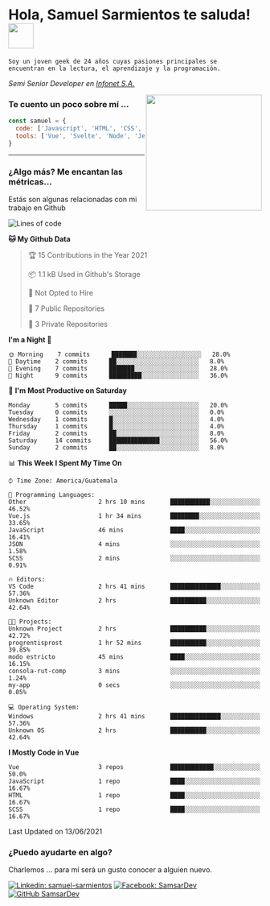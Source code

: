 <h1>Hola, Samuel Sarmientos te saluda! <img src="https://media.giphy.com/media/ZEOAnq3ockGojO0E7n/giphy.gif" width="50"></h1>
<code>Soy un joven geek de 24 años cuyas pasiones principales se
encuentran en la lectura, el aprendizaje y la programación.</code>
<br>
<p><em>Semi Senior Developer en <a href="https://www.progrentis.com/">Infonet S.A.</a>
</em></p>
<img align='right' src="https://media.giphy.com/media/du3J3cXyzhj75IOgvA/giphy.gif" width="230">

### Te cuento un poco sobre mí ...

```javascript
const samuel = {
  code: ['Javascript', 'HTML', 'CSS', 'SASS', 'Python', 'C#'],
  tools: ['Vue', 'Svelte', 'Node', 'Jest', 'Strapi']
}
```
---

### ¿Algo más? Me encantan las métricas...
Estás son algunas relacionadas con mi trabajo en Github

<!--START_SECTION:waka-->
![Lines of code](https://img.shields.io/badge/From%20Hello%20World%20I%27ve%20Written-44843%20lines%20of%20code-blue)

**🐱 My Github Data** 

> 🏆 15 Contributions in the Year 2021
 > 
> 📦 1.1 kB Used in Github's Storage 
 > 
> 🚫 Not Opted to Hire
 > 
> 📜 7 Public Repositories 
 > 
> 🔑 3 Private Repositories  
 > 
**I'm a Night 🦉** 

```text
🌞 Morning    7 commits      ███████░░░░░░░░░░░░░░░░░░   28.0% 
🌆 Daytime    2 commits      ██░░░░░░░░░░░░░░░░░░░░░░░   8.0% 
🌃 Evening    7 commits      ███████░░░░░░░░░░░░░░░░░░   28.0% 
🌙 Night      9 commits      █████████░░░░░░░░░░░░░░░░   36.0%

```
📅 **I'm Most Productive on Saturday** 

```text
Monday       5 commits      █████░░░░░░░░░░░░░░░░░░░░   20.0% 
Tuesday      0 commits      ░░░░░░░░░░░░░░░░░░░░░░░░░   0.0% 
Wednesday    1 commits      █░░░░░░░░░░░░░░░░░░░░░░░░   4.0% 
Thursday     1 commits      █░░░░░░░░░░░░░░░░░░░░░░░░   4.0% 
Friday       2 commits      ██░░░░░░░░░░░░░░░░░░░░░░░   8.0% 
Saturday     14 commits     ██████████████░░░░░░░░░░░   56.0% 
Sunday       2 commits      ██░░░░░░░░░░░░░░░░░░░░░░░   8.0%

```


📊 **This Week I Spent My Time On** 

```text
⌚︎ Time Zone: America/Guatemala

💬 Programming Languages: 
Other                    2 hrs 10 mins       ███████████░░░░░░░░░░░░░░   46.52% 
Vue.js                   1 hr 34 mins        ████████░░░░░░░░░░░░░░░░░   33.65% 
JavaScript               46 mins             ████░░░░░░░░░░░░░░░░░░░░░   16.41% 
JSON                     4 mins              ░░░░░░░░░░░░░░░░░░░░░░░░░   1.58% 
SCSS                     2 mins              ░░░░░░░░░░░░░░░░░░░░░░░░░   0.91%

🔥 Editors: 
VS Code                  2 hrs 41 mins       ██████████████░░░░░░░░░░░   57.36% 
Unknown Editor           2 hrs               ██████████░░░░░░░░░░░░░░░   42.64%

🐱‍💻 Projects: 
Unknown Project          2 hrs               ██████████░░░░░░░░░░░░░░░   42.72% 
progrentisprost          1 hr 52 mins        ██████████░░░░░░░░░░░░░░░   39.85% 
modo estricto            45 mins             ████░░░░░░░░░░░░░░░░░░░░░   16.15% 
consola-rut-comp         3 mins              ░░░░░░░░░░░░░░░░░░░░░░░░░   1.24% 
my-app                   0 secs              ░░░░░░░░░░░░░░░░░░░░░░░░░   0.05%

💻 Operating System: 
Windows                  2 hrs 41 mins       ██████████████░░░░░░░░░░░   57.36% 
Unknown OS               2 hrs               ██████████░░░░░░░░░░░░░░░   42.64%

```

**I Mostly Code in Vue** 

```text
Vue                      3 repos             ████████████░░░░░░░░░░░░░   50.0% 
JavaScript               1 repo              ████░░░░░░░░░░░░░░░░░░░░░   16.67% 
HTML                     1 repo              ████░░░░░░░░░░░░░░░░░░░░░   16.67% 
SCSS                     1 repo              ████░░░░░░░░░░░░░░░░░░░░░   16.67%

```



 Last Updated on 13/06/2021
<!--END_SECTION:waka-->

### ¿Puedo ayudarte en algo?
Charlemos ... para mí será un gusto conocer a alguien nuevo.

[![Linkedin: samuel-sarmientos](https://img.shields.io/badge/-Samuel%20Sarmientos-blue?style=flat-square&logo=Linkedin&logoColor=white)](https://www.linkedin.com/in/samuel-sarmientos)
[![Facebook: SamsarDev](https://img.shields.io/badge/-SamsarDev-white?style=flat-square&logo=Facebook)](https://www.facebook.com/Samsar.Dev)
[![GitHub SamsarDev](https://img.shields.io/github/followers/SamsarDev?label=follow&style=social)](https://github.com/SamsarDev)
